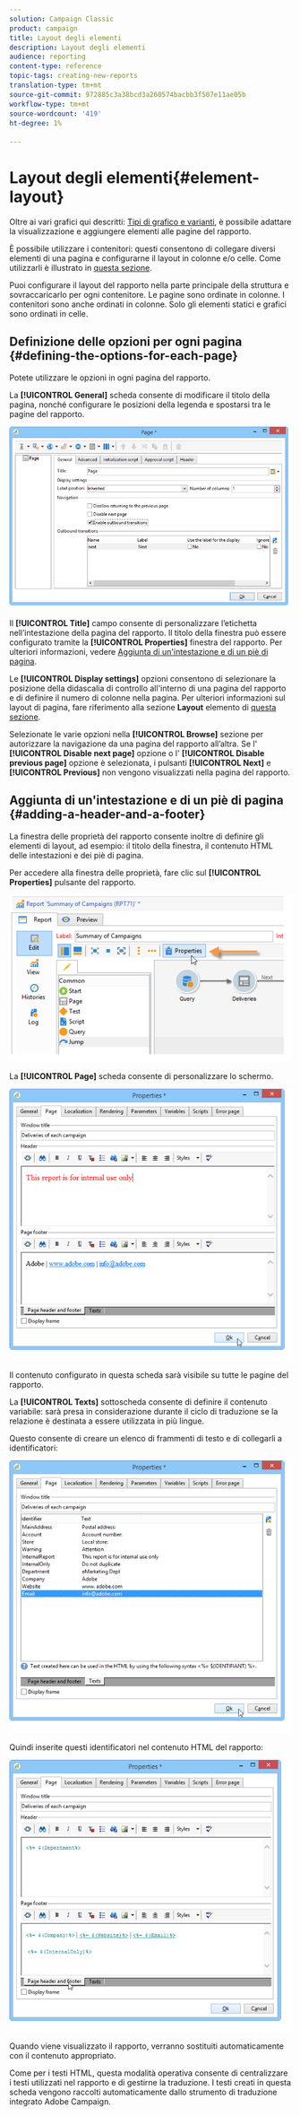 ```yaml
---
solution: Campaign Classic
product: campaign
title: Layout degli elementi
description: Layout degli elementi
audience: reporting
content-type: reference
topic-tags: creating-new-reports
translation-type: tm+mt
source-git-commit: 972885c3a38bcd3a260574bacbb3f507e11ae05b
workflow-type: tm+mt
source-wordcount: '419'
ht-degree: 1%

---
```



# Layout degli elementi{#element-layout}

Oltre ai vari grafici qui descritti: [Tipi di grafico e varianti](../../reporting/using/creating-a-chart.md#chart-types-and-variants), è possibile adattare la visualizzazione e aggiungere elementi alle pagine del rapporto.

È possibile utilizzare i contenitori: questi consentono di collegare diversi elementi di una pagina e configurarne il layout in colonne e/o celle. Come utilizzarli è illustrato in [questa sezione](../../web/using/defining-web-forms-layout.md#creating-containers).

Puoi configurare il layout del rapporto nella parte principale della struttura e sovraccaricarlo per ogni contenitore. Le pagine sono ordinate in colonne. I contenitori sono anche ordinati in colonne. Solo gli elementi statici e grafici sono ordinati in celle.

## Definizione delle opzioni per ogni pagina {#defining-the-options-for-each-page}

Potete utilizzare le opzioni in ogni pagina del rapporto.

La **[!UICONTROL General]** scheda consente di modificare il titolo della pagina, nonché configurare le posizioni della legenda e spostarsi tra le pagine del rapporto.

![](assets/s_ncs_advuser_report_wizard_022.png)

Il **[!UICONTROL Title]** campo consente di personalizzare l’etichetta nell’intestazione della pagina del rapporto. Il titolo della finestra può essere configurato tramite la **[!UICONTROL Properties]** finestra del rapporto. Per ulteriori informazioni, vedere [Aggiunta di un&#39;intestazione e di un piè di pagina](#adding-a-header-and-a-footer).

Le **[!UICONTROL Display settings]** opzioni consentono di selezionare la posizione della didascalia di controllo all&#39;interno di una pagina del rapporto e di definire il numero di colonne nella pagina. Per ulteriori informazioni sul layout di pagina, fare riferimento alla sezione **Layout** elemento di [questa sezione](../../web/using/defining-web-forms-layout.md#positioning-the-fields-on-the-page).

Selezionate le varie opzioni nella **[!UICONTROL Browse]** sezione per autorizzare la navigazione da una pagina del rapporto all’altra. Se l&#39; **[!UICONTROL Disable next page]** opzione o l&#39; **[!UICONTROL Disable previous page]** opzione è selezionata, i pulsanti **[!UICONTROL Next]** e **[!UICONTROL Previous]** non vengono visualizzati nella pagina del rapporto.

## Aggiunta di un&#39;intestazione e di un piè di pagina {#adding-a-header-and-a-footer}

La finestra delle proprietà del rapporto consente inoltre di definire gli elementi di layout, ad esempio: il titolo della finestra, il contenuto HTML delle intestazioni e dei piè di pagina.

Per accedere alla finestra delle proprietà, fare clic sul **[!UICONTROL Properties]** pulsante del rapporto.

![](assets/reporting_properties.png)

La **[!UICONTROL Page]** scheda consente di personalizzare lo schermo.

![](assets/s_ncs_advuser_report_properties_04.png)

Il contenuto configurato in questa scheda sarà visibile su tutte le pagine del rapporto.

La **[!UICONTROL Texts]** sottoscheda consente di definire il contenuto variabile: sarà presa in considerazione durante il ciclo di traduzione se la relazione è destinata a essere utilizzata in più lingue.

Questo consente di creare un elenco di frammenti di testo e di collegarli a identificatori:

![](assets/s_ncs_advuser_report_properties_04a.png)

Quindi inserite questi identificatori nel contenuto HTML del rapporto:

![](assets/s_ncs_advuser_report_properties_04b.png)

Quando viene visualizzato il rapporto, verranno sostituiti automaticamente con il contenuto appropriato.

Come per i testi HTML, questa modalità operativa consente di centralizzare i testi utilizzati nel rapporto e di gestirne la traduzione. I testi creati in questa scheda vengono raccolti automaticamente dallo strumento di traduzione integrato  Adobe Campaign.
